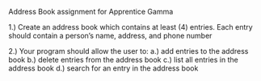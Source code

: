 Address Book assignment for Apprentice Gamma

1.) Create an address book which contains at least (4) entries. Each entry should contain a person’s name, address, and phone number

2.) Your program should allow the user to:
a.) add entries to the address book
b.) delete entries from the address book
c.) list all entries in the address book
d.) search for an entry in the address book